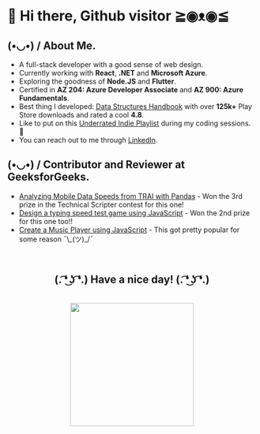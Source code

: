 # 👋 Hi there, Github visitor  ≧◉ᴥ◉≦

## (•◡•) / About Me.
- A full-stack developer with a good sense of web design.
- Currently working with **React**, **.NET** and **Microsoft Azure**.
- Exploring the goodness of **Node.JS** and **Flutter**.
- Certified in **AZ 204: Azure Developer Associate** and **AZ 900: Azure Fundamentals**.
- Best thing I developed: [Data Structures Handbook](https://play.google.com/store/apps/details?id=com.bashoverflow.datastructures&hl=en_IN&gl=US) with over **125k+** Play Store downloads and rated a cool **4.8**.
- Like to put on this [Underrated Indie Playlist](https://www.youtube.com/playlist?list=PLw9jPysgrp6n0-1VC05Eu7nQWxm4Oej4Y) during my coding sessions. :musical_note:
- You can reach out to me through <a href="https://www.linkedin.com/in/sayantan-maiti/">LinkedIn</a>.

## (•◡•) / Contributor and Reviewer at GeeksforGeeks.

- [Analyzing Mobile Data Speeds from TRAI with Pandas](https://www.geeksforgeeks.org/analyzing-mobile-data-speeds-from-trai-with-pandas/) - Won the 3rd prize in the Technical Scripter contest for this one!
- [Design a typing speed test game using JavaScript](https://www.geeksforgeeks.org/design-a-typing-speed-test-game-using-javascript/) - Won the 2nd prize for this one too!!
- [Create a Music Player using JavaScript](https://www.geeksforgeeks.org/create-a-music-player-using-javascript/) - This got pretty popular for some reason ¯\\\_(ツ)_/¯

<div align="center">
<br>

## (. ͡❛ ͜ʖ ͡❛.) Have a nice day! (. ͡❛ ͜ʖ ͡❛.)

<br>
<img height="250px" src="https://media3.giphy.com/media/jUwpNzg9IcyrK/giphy.gif">

</div>
